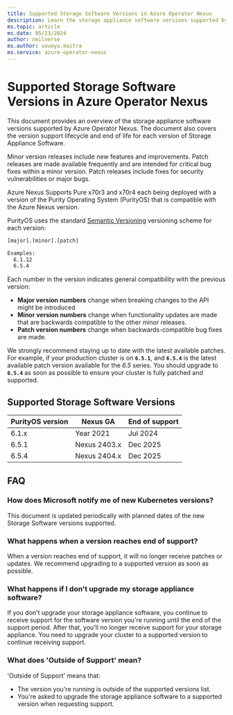 ```yaml
---
title: Supported Storage Software Versions in Azure Operator Nexus
description: Learn the storage appliance software versions supported by Azure Operator Nexus versions
ms.topic: article
ms.date: 05/23/2024
author: neilverse
ms.author: soumya.maitra
ms.service: azure-operator-nexus
---
```


# Supported Storage Software Versions in Azure Operator Nexus

This document provides an overview of the storage appliance software versions supported by Azure Operator Nexus. The document also covers the version support lifecycle and end of life for each version of Storage Appliance Software.

Minor version releases include new features and improvements. Patch releases are made available frequently and are intended for critical bug fixes within a minor version. Patch releases include fixes for security vulnerabilities or major bugs.

Azure Nexus Supports Pure x70r3 and x70r4 each being deployed with a version of the Purity Operating System (PurityOS) that is compatible with the Azure Nexus version.

PurityOS uses the standard [Semantic Versioning](https://semver.org/) versioning scheme for each version:

```bash
[major].[minor].[patch]

Examples:
  6.1.12
  6.5.4
```

Each number in the version indicates general compatibility with the previous version:

* **Major version numbers** change when breaking changes to the API might be introduced
* **Minor version numbers** change when functionality updates are made that are backwards compatible to the other minor releases.
* **Patch version numbers** change when backwards-compatible bug fixes are made.

We strongly recommend staying up to date with the latest available patches. For example, if your production cluster is on **`6.5.1`**, and **`6.5.4`** is the latest available patch version available for the *6.5* series. You should upgrade to **`6.5.4`** as soon as possible to ensure your cluster is fully patched and supported.

## Supported Storage Software Versions

|  PurityOS version | Nexus GA      | End of support |
|-------------------|---------------|----------------|
| 6.1.x             | Year 2021     | Jul 2024       |
| 6.5.1             | Nexus 2403.x  | Dec 2025       |
| 6.5.4             | Nexus 2404.x  | Dec 2025       |

## FAQ

### How does Microsoft notify me of new Kubernetes versions?

This document is updated periodically with planned dates of the new Storage Software versions supported. 

### What happens when a version reaches end of support?

When a version reaches end of support, it will no longer receive patches or updates. We recommend upgrading to a supported version as soon as possible.

### What happens if I don't upgrade my storage appliance software?

If you don't upgrade your storage appliance software, you continue to receive support for the software version you're running until the end of the support period. After that, you'll no longer receive support for your storage appliance. You need to upgrade your cluster to a supported version to continue receiving support.

### What does 'Outside of Support' mean?

'Outside of Support' means that:

* The version you're running is outside of the supported versions list.
* You're asked to upgrade the storage appliance software to a supported version when requesting support.